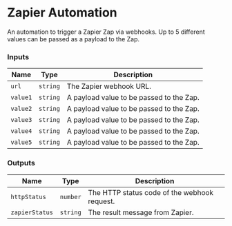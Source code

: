 # Zapier Automation

An automation to trigger a Zapier Zap via webhooks. Up to 5 different values can be passed as a payload to the Zap.

### Inputs

|Name|Type|Description|
|--|--|--|
|`url`|`string`|The Zapier webhook URL.|
|`value1`|`string`|A payload value to be passed to the Zap.|
|`value2`|`string`|A payload value to be passed to the Zap.|
|`value3`|`string`|A payload value to be passed to the Zap.|
|`value4`|`string`|A payload value to be passed to the Zap.|
|`value5`|`string`|A payload value to be passed to the Zap.|

### Outputs

|Name|Type|Description|
|--|--|--|
|`httpStatus`|`number`|The HTTP status code of the webhook request.|
|`zapierStatus`|`string`|The result message from Zapier.|